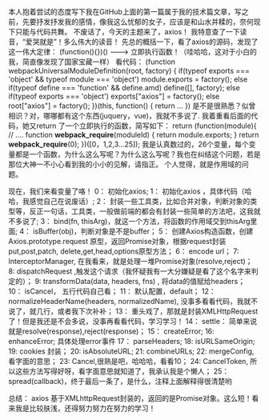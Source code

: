 本人抱着尝试的态度写下我在GitHub上面的第一篇属于我的技术篇文章，写之前，先要抒发抒发我的感情，像我这么忧郁的女子，应该是和山水并糅的，奈何现下只能与代码共舞。
不废话了，今天的主题来了，axios！
我特意查了一下读音，“爱哭就是”！多么伟大的读音！
先总的概括一下，看了axios的源码，发现了这一伟大定律：
(function(){})() ---> 立即执行函数！（哇哈哈，这对于小白的我，简直像发现了国家宝藏一样）
看代码：
(function webpackUniversalModuleDefinition(root, factory) {
	if(typeof exports === 'object' && typeof module === 'object')
		module.exports = factory();
	else if(typeof define === 'function' && define.amd)
		define([], factory);
	else if(typeof exports === 'object')
		exports["axios"] = factory();
	else
		root["axios"] = factory();
})(this, function() {
  return ...
})
是不是很熟悉？似曾相识？对，哪哪都有这个东西(juquery，vue)，我就不多说了.
我着重看后面的代码，她又return 了一个立即执行的函数，简写如下：
  return (function(module){
    // ....
    function __webpack_require__(moduleId) {
      return module.exports;
    }
    return __webpack_require__(0);
  })([0，1,2,3...25]); 我是认真数过的，26个变量，每个变量都是一个函数，为什么这么写呢？为什么这么写呢？我也在纠结这个问题，若是那位大神一不小心看到我的小小的见解，请指正。
  个人觉得，就是作用域的问题。

  现在，我们来看变量了咯！
  0： 初始化axios;
  1： 初始化axios ，具体代码（哈哈，我感觉自己在说废话）;
  2： 封装一些工具类，比如合并对象，判断对象的类型等，反正一句话，工具类，一般做前端的都会有封装一些简单的方法吧，这我就不多说了;
  3： bind(fn, thisArg)，就这一个方法，将函数的作用域交到thisArg里面;
  4： isBuffer(obj)，判断对象是不是buffer；
  5： 创建Axios构造函数，创建Axios.prototype.request 原型，返回Promise对象，根据request封装put,post,patch, delete,get,head,options原型方法；
  6： encode url；
  7: InterceptorManager, 在我看来，就是处理一堆Promise对象(resolve,reject)；
  8: dispatchRequest ,触发这个请求（我怀疑我有一大分嫌疑是看了这个名字来判定的）；
  9: transformData(data, headers, fns) , 将data的值赋给headers；
  10： isCancel， 五行代码自己看；
  11： 默认配置，default；
  12： normalizeHeaderName(headers, normalizedName), 没事多看看代码，我就不说了，就几行，或者我下次补补；
  13： 重头戏了，那就是封装XMLHttpRequest了！但是我还是不会多说，没事再看看代码，学习学习！
  14： settle： 简单来说就是resolve(response),reject(response)；
  15： createError;
  16:  enhanceError; 具体处理error事件
  17： parseHeaders;
  18: isURLSameOrigin;
  19: cookies 封装；
  20: isAbsoluteURL;
  21: combineURLs;
  22: mergeConfig, 看字面的意思；
  23: Cancel,很熟是吧，哈哈哈，看看10；
  24: CancelToken, 所以这些方法写得好呀，看字面意思就知道了，我承认我是个懒人；
  25：spread(callback)，终于最后一条了，是什么，注释上面解释得很清楚哟

  总结： axios 基于XMLhttpRequest封装的，返回的是Promise对象。这么短！看来我是比较肤浅，还得努力努力在努力的学习！

